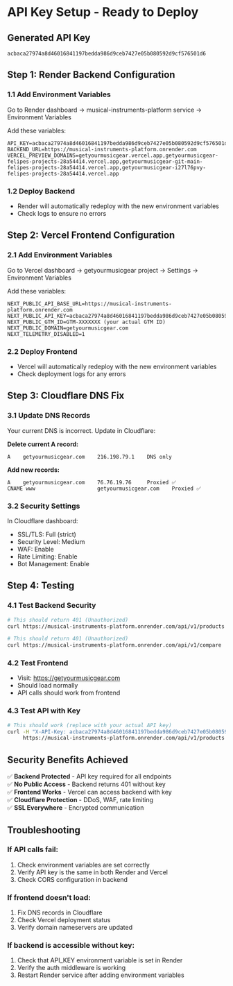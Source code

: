 # API Key Setup - Ready to Deploy

## Generated API Key
```
acbaca27974a8d46016841197bedda986d9ceb7427e05b080592d9cf576501d6
```

## Step 1: Render Backend Configuration

### 1.1 Add Environment Variables
Go to Render dashboard → musical-instruments-platform service → Environment Variables

Add these variables:
```
API_KEY=acbaca27974a8d46016841197bedda986d9ceb7427e05b080592d9cf576501d6
BACKEND_URL=https://musical-instruments-platform.onrender.com
VERCEL_PREVIEW_DOMAINS=getyourmusicgear.vercel.app,getyourmusicgear-felipes-projects-28a54414.vercel.app,getyourmusicgear-git-main-felipes-projects-28a54414.vercel.app,getyourmusicgear-i27l76pvy-felipes-projects-28a54414.vercel.app
```

### 1.2 Deploy Backend
- Render will automatically redeploy with the new environment variables
- Check logs to ensure no errors

## Step 2: Vercel Frontend Configuration

### 2.1 Add Environment Variables
Go to Vercel dashboard → getyourmusicgear project → Settings → Environment Variables

Add these variables:
```
NEXT_PUBLIC_API_BASE_URL=https://musical-instruments-platform.onrender.com
NEXT_PUBLIC_API_KEY=acbaca27974a8d46016841197bedda986d9ceb7427e05b080592d9cf576501d6
NEXT_PUBLIC_GTM_ID=GTM-XXXXXXX (your actual GTM ID)
NEXT_PUBLIC_DOMAIN=getyourmusicgear.com
NEXT_TELEMETRY_DISABLED=1
```

### 2.2 Deploy Frontend
- Vercel will automatically redeploy with the new environment variables
- Check deployment logs for any errors

## Step 3: Cloudflare DNS Fix

### 3.1 Update DNS Records
Your current DNS is incorrect. Update in Cloudflare:

**Delete current A record:**
```
A    getyourmusicgear.com    216.198.79.1    DNS only
```

**Add new records:**
```
A    getyourmusicgear.com    76.76.19.76     Proxied ✅
CNAME www                    getyourmusicgear.com    Proxied ✅
```

### 3.2 Security Settings
In Cloudflare dashboard:
- SSL/TLS: Full (strict)
- Security Level: Medium
- WAF: Enable
- Rate Limiting: Enable
- Bot Management: Enable

## Step 4: Testing

### 4.1 Test Backend Security
```bash
# This should return 401 (Unauthorized)
curl https://musical-instruments-platform.onrender.com/api/v1/products

# This should return 401 (Unauthorized)
curl https://musical-instruments-platform.onrender.com/api/v1/compare
```

### 4.2 Test Frontend
- Visit: https://getyourmusicgear.com
- Should load normally
- API calls should work from frontend

### 4.3 Test API with Key
```bash
# This should work (replace with your actual API key)
curl -H "X-API-Key: acbaca27974a8d46016841197bedda986d9ceb7427e05b080592d9cf576501d6" \
     https://musical-instruments-platform.onrender.com/api/v1/products
```

## Security Benefits Achieved

✅ **Backend Protected** - API key required for all endpoints  
✅ **No Public Access** - Backend returns 401 without key  
✅ **Frontend Works** - Vercel can access backend with key  
✅ **Cloudflare Protection** - DDoS, WAF, rate limiting  
✅ **SSL Everywhere** - Encrypted communication  

## Troubleshooting

### If API calls fail:
1. Check environment variables are set correctly
2. Verify API key is the same in both Render and Vercel
3. Check CORS configuration in backend

### If frontend doesn't load:
1. Fix DNS records in Cloudflare
2. Check Vercel deployment status
3. Verify domain nameservers are updated

### If backend is accessible without key:
1. Check that API_KEY environment variable is set in Render
2. Verify the auth middleware is working
3. Restart Render service after adding environment variables
